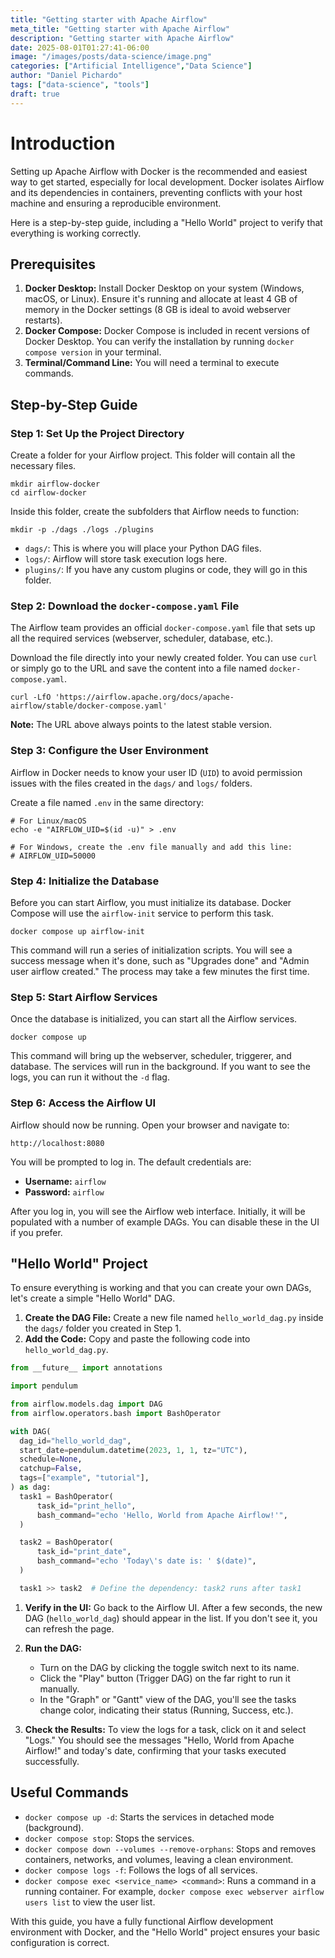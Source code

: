 ```yaml
---
title: "Getting starter with Apache Airflow"
meta_title: "Getting starter with Apache Airflow"
description: "Getting starter with Apache Airflow"
date: 2025-08-01T01:27:41-06:00
image: "/images/posts/data-science/image.png"
categories: ["Artificial Intelligence","Data Science"]
author: "Daniel Pichardo"
tags: ["data-science", "tools"]
draft: true
---
```


# Introduction
Setting up Apache Airflow with Docker is the recommended and easiest way to get started, especially for local development. Docker isolates Airflow and its dependencies in containers, preventing conflicts with your host machine and ensuring a reproducible environment.

Here is a step-by-step guide, including a "Hello World" project to verify that everything is working correctly.

## Prerequisites

1. **Docker Desktop:** Install Docker Desktop on your system (Windows, macOS, or Linux). Ensure it's running and allocate at least 4 GB of memory in the Docker settings (8 GB is ideal to avoid webserver restarts).    
2. **Docker Compose:** Docker Compose is included in recent versions of Docker Desktop. You can verify the installation by running `docker compose version` in your terminal.
3. **Terminal/Command Line:** You will need a terminal to execute commands.
    

## Step-by-Step Guide
### Step 1: Set Up the Project Directory
Create a folder for your Airflow project. This folder will contain all the necessary files.

```shell
mkdir airflow-docker
cd airflow-docker
```

Inside this folder, create the subfolders that Airflow needs to function:

```shell
mkdir -p ./dags ./logs ./plugins
```

- `dags/`: This is where you will place your Python DAG files.    
- `logs/`: Airflow will store task execution logs here.
- `plugins/`: If you have any custom plugins or code, they will go in this folder.
    

### Step 2: Download the `docker-compose.yaml` File

The Airflow team provides an official `docker-compose.yaml` file that sets up all the required services (webserver, scheduler, database, etc.).

Download the file directly into your newly created folder. You can use `curl` or simply go to the URL and save the content into a file named `docker-compose.yaml`.


```shell
curl -LfO 'https://airflow.apache.org/docs/apache-airflow/stable/docker-compose.yaml'
```

**Note:** The URL above always points to the latest stable version.

### Step 3: Configure the User Environment

Airflow in Docker needs to know your user ID (`UID`) to avoid permission issues with the files created in the `dags/` and `logs/` folders.

Create a file named `.env` in the same directory:


```shell
# For Linux/macOS
echo -e "AIRFLOW_UID=$(id -u)" > .env

# For Windows, create the .env file manually and add this line:
# AIRFLOW_UID=50000
```

### Step 4: Initialize the Database

Before you can start Airflow, you must initialize its database. Docker Compose will use the `airflow-init` service to perform this task.


```shell
docker compose up airflow-init
```

This command will run a series of initialization scripts. You will see a success message when it's done, such as "Upgrades done" and "Admin user airflow created." The process may take a few minutes the first time.

### Step 5: Start Airflow Services

Once the database is initialized, you can start all the Airflow services.


```shell
docker compose up
```

This command will bring up the webserver, scheduler, triggerer, and database. The services will run in the background. If you want to see the logs, you can run it without the `-d` flag.

### Step 6: Access the Airflow UI

Airflow should now be running. Open your browser and navigate to:

```shell
http://localhost:8080
```

You will be prompted to log in. The default credentials are:

- **Username:** `airflow`    
- **Password:** `airflow`
    
After you log in, you will see the Airflow web interface. Initially, it will be populated with a number of example DAGs. You can disable these in the UI if you prefer.

## "Hello World" Project

To ensure everything is working and that you can create your own DAGs, let's create a simple "Hello World" DAG.

1. **Create the DAG File:** Create a new file named `hello_world_dag.py` inside the `dags/` folder you created in Step 1.
2. **Add the Code:** Copy and paste the following code into `hello_world_dag.py`.
    
```python
from __future__ import annotations

import pendulum

from airflow.models.dag import DAG
from airflow.operators.bash import BashOperator

with DAG(
  dag_id="hello_world_dag",
  start_date=pendulum.datetime(2023, 1, 1, tz="UTC"),
  schedule=None,
  catchup=False,
  tags=["example", "tutorial"],
) as dag:
  task1 = BashOperator(
      task_id="print_hello",
      bash_command="echo 'Hello, World from Apache Airflow!'",
  )

  task2 = BashOperator(
      task_id="print_date",
      bash_command="echo 'Today\'s date is: ' $(date)",
  )

  task1 >> task2  # Define the dependency: task2 runs after task1
```
    
1. **Verify in the UI:** Go back to the Airflow UI. After a few seconds, the new DAG (`hello_world_dag`) should appear in the list. If you don't see it, you can refresh the page.
    
2. **Run the DAG:**
    - Turn on the DAG by clicking the toggle switch next to its name.
    - Click the "Play" button (Trigger DAG) on the far right to run it manually.
    - In the "Graph" or "Gantt" view of the DAG, you'll see the tasks change color, indicating their status (Running, Success, etc.).
        
3. **Check the Results:** To view the logs for a task, click on it and select "Logs." You should see the messages "Hello, World from Apache Airflow!" and today's date, confirming that your tasks executed successfully.
    
## Useful Commands

- `docker compose up -d`: Starts the services in detached mode (background).
- `docker compose stop`: Stops the services.
- `docker compose down --volumes --remove-orphans`: Stops and removes containers, networks, and volumes, leaving a clean environment.
- `docker compose logs -f`: Follows the logs of all services.
- `docker compose exec <service_name> <command>`: Runs a command in a running container. For example, `docker compose exec webserver airflow users list` to view the user list.
    

With this guide, you have a fully functional Airflow development environment with Docker, and the "Hello World" project ensures your basic configuration is correct.
